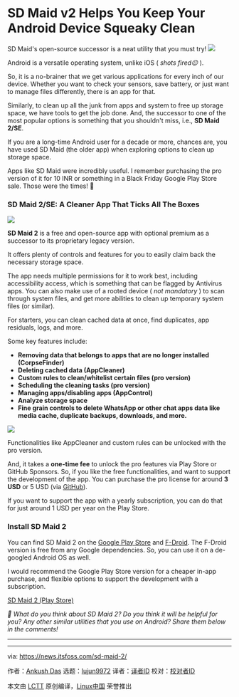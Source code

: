 [#]: subject: "SD Maid v2 Helps You Keep Your Android Device Squeaky Clean"
[#]: via: "https://news.itsfoss.com/sd-maid-2/"
[#]: author: "Ankush Das https://news.itsfoss.com/author/ankush/"
[#]: collector: "lujun9972/lctt-scripts-1705972010"
[#]: translator: " "
[#]: reviewer: " "
[#]: publisher: " "
[#]: url: " "

SD Maid v2 Helps You Keep Your Android Device Squeaky Clean
======
SD Maid's open-source successor is a neat utility that you must try!
[![][1]][2]

Android is a versatile operating system, unlike iOS ( _shots fired😉_ ).

So, it is a no-brainer that we get various applications for every inch of our device. Whether you want to check your sensors, save battery, or just want to manage files differently, there is an app for that.

Similarly, to clean up all the junk from apps and system to free up storage space, we have tools to get the job done. And, the successor to one of the most popular options is something that you shouldn't miss, i.e., **SD Maid 2/SE**.

If you are a long-time Android user for a decade or more, chances are, you have used SD Maid (the older app) when exploring options to clean up storage space.

Apps like SD Maid were incredibly useful. I remember purchasing the pro version of it for 10 INR or something in a Black Friday Google Play Store sale. Those were the times! 🥹

### SD Maid 2/SE: A Cleaner App That Ticks All The Boxes

![][3]

**SD Maid 2** is a free and open-source app with optional premium as a successor to its proprietary legacy version.

It offers plenty of controls and features for you to easily claim back the necessary storage space.

The app needs multiple permissions for it to work best, including accessibility access, which is something that can be flagged by Antivirus apps. You can also make use of a rooted device ( _not mandatory_ ) to scan through system files, and get more abilities to clean up temporary system files (or similar).

For starters, you can clean cached data at once, find duplicates, app residuals, logs, and more.

Some key features include:

  * **Removing data that belongs to apps that are no longer installed (CorpseFinder)**
  * **Deleting cached data (AppCleaner)**
  * **Custom rules to clean/whitelist certain files (pro version)**
  * **Scheduling the cleaning tasks (pro version)**
  * **Managing apps/disabling apps (AppControl)**
  * **Analyze storage space**
  * **Fine grain controls to delete WhatsApp or other chat apps data like media cache, duplicate backups, downloads, and more.**



![][4]

Functionalities like AppCleaner and custom rules can be unlocked with the pro version.

And, it takes a **one-time fee** to unlock the pro features via Play Store or GitHub Sponsors. So, if you like the free functionalities, and want to support the development of the app. You can purchase the pro license for around **3 USD** or 5 USD (via [GitHub][5]).

If you want to support the app with a yearly subscription, you can do that for just around 1 USD per year on the Play Store.

### Install SD Maid 2

You can find SD Maid 2 on the [Google Play Store][6] and [F-Droid][7]. The F-Droid version is free from any Google dependencies. So, you can use it on a de-googled Android OS as well.

I would recommend the Google Play Store version for a cheaper in-app purchase, and flexible options to support the development with a subscription.

[SD Maid 2 (Play Store)][6]

_💬 What do you think about SD Maid 2? Do you think it will be helpful for you?_ _Any other similar utilities that you use on Android? Share them below in the comments!_

* * *

--------------------------------------------------------------------------------

via: https://news.itsfoss.com/sd-maid-2/

作者：[Ankush Das][a]
选题：[lujun9972][b]
译者：[译者ID](https://github.com/译者ID)
校对：[校对者ID](https://github.com/校对者ID)

本文由 [LCTT](https://github.com/LCTT/TranslateProject) 原创编译，[Linux中国](https://linux.cn/) 荣誉推出

[a]: https://news.itsfoss.com/author/ankush/
[b]: https://github.com/lujun9972
[1]: https://news.itsfoss.com/assets/images/pikapods-banner-v3.webp
[2]: https://www.pikapods.com/?utm_campaign=banner-2024-05&utm_source=itsfoss
[3]: https://news.itsfoss.com/content/images/2024/08/sd-maid-se-screenshot.jpg
[4]: https://news.itsfoss.com/content/images/2024/08/sd-maid-se-screenshot-1.jpg
[5]: https://github.com/d4rken-org/sdmaid-se
[6]: https://play.google.com/store/apps/details?id=eu.darken.sdmse
[7]: https://f-droid.org/en/packages/eu.darken.sdmse/
